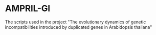 # AMPRIL-GI
The scripts used in the project "The evolutionary dynamics of genetic incompatibilities introduced by duplicated genes in Arabidopsis thaliana"
